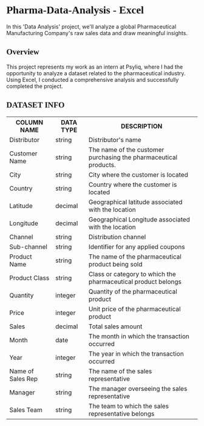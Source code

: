 <h1 style="font-family:verdana;">Pharma-Data-Analysis - Excel</h1> 
  <p>In this 'Data Analysis' project, we'll analyze a global Pharmaceutical     
     Manufacturing Company's raw sales data and draw meaningful insights.</p>
	
<h2 style="font-family:verdana;">Overview</h2>
  <p>This project represents my work as an intern at Psyliq, where I had the 
     opportunity to analyze a dataset related to the pharmaceutical industry. Using Excel, I conducted a 
     comprehensive analysis and successfully completed the project.</p>
	
<h2 style="font-family:verdana;">DATASET INFO</h2>
<div class="w3-container">
	<table class="w3-table-all w3-card-4">
		    <tr>
		      <th>COLUMN NAME</th>
		      <th>DATA TYPE</th>
		      <th>DESCRIPTION</th>
		    </tr>
		    <tr>
		      <td>Distributor</td>
		      <td>string</td>
		      <td>Distributor's name</td>
		    </tr>
		    <tr>
		      <td>Customer Name</td>
		      <td>string</td>
		      <td>The name of the customer purchasing the pharmaceutical products.</td>
		    </tr>
		    <tr>
		      <td>City</td>
		      <td>string</td>
		      <td>City where the customer is located</td>
		    </tr>
		    <tr>
		      <td>Country</td>
		      <td>string</td>
		      <td>Country where the customer is located</td>
		    </tr>
		    <tr>
		        <td>Latitude</td>
		        <td>decimal</td>
		        <td>Geographical latitude associated with the location</td>
		    </tr>
		    <tr>
		        <td>Longitude</td>
		        <td>decimal</td>
		        <td>Geographical Longitude associated with the location</td>
		    </tr>
		    <tr>
		        <td>Channel</td>
		        <td>string</td>
		        <td>Distribution channel</td>
		    </tr>
		    <tr>
		        <td>Sub-channel</td>
		        <td>string</td>
		        <td>Identifier for any applied coupons</td>
		    </tr>    
		    <tr>
		      <td>Product Name</td>
		      <td>string</td>
		      <td>The name of the pharmaceutical product being sold</td>
		    </tr>
		    <tr>
		      <td>Product Class</td>
		      <td>string</td>
		      <td>Class or category to which the pharmaceutical product belongs</td>
		    </tr>
		    <tr>
		      <td>Quantity</td>
		      <td>integer</td></td>
		      <td>Quantity of the pharmaceutical product</td>
		    </tr>
		    <tr>
		      <td>Price</td>
		      <td>integer</td>
		      <td>Unit price of the pharmaceutical product</td>
		    </tr>
		    <tr>
		        <td>Sales</td>
		        <td>decimal</td>
		        <td>Total sales amount</td>
		    </tr>
		    <tr>
		      <td>Month</td>
		      <td>date</td>
		      <td>The month in which the transaction occurred</td>
		    </tr>
		    <tr>
		      <td>Year</td>
		      <td>integer</td>
		      <td>The year in which the transaction occurred</td>
		    </tr>
		    <tr>
		      <td>Name of Sales Rep</td>
		      <td>string</td>
		      <td>The name of the sales representative</td>
		    </tr>
		    <tr>
		        <td>Manager</td>
		        <td>string</td>
		        <td>The manager overseeing the sales representative</td>
		    </tr>
		    <tr>
		        <td>Sales Team</td>
		        <td>string</td>
		        <td>The team to which the sales representative belongs</td>
		    </tr>
		</table>
 </div>
